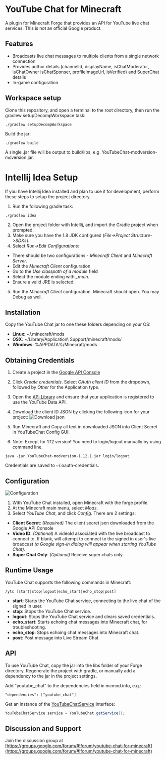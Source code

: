 # YouTube Chat for Minecraft

A plugin for Minecraft Forge that provides an API for YouTube live chat
services. This is not an official Google product.

## Features

*  Broadcasts live chat messages to multiple clients from a single network
  connection
*  Provides author details (channelId, displayName, isChatModerator, isChatOwner
   isChatSponser, profileImageUrl, isVerified) and SuperChat details
*  In-game configuration

## Workspace setup

Clone this repository, and open a terminal to the root directory, then run the gradlew setupDecompWorkspace task:

  ```
  ./gradlew setupDecompWorkspace
  ```

Build the jar:

  ```
  ./gradlew build
  ```

A single .jar file will be output to build/libs, e.g. YouTubeChat-modversion-mcversion.jar.


# Intellij Idea Setup

If you have Intellij Idea installed and plan to use it for development, perform
these steps to setup the project directory.

1. Run the following gradle task:

  ```
  ./gradlew idea
  ```
2.  Open the project folder with Intellij, and import the Gradle project
  when prompted.
3.  Make sure you have the 1.8 JDK configured (*File->Project Structure->SDKs*).
4.  Select *Run->Edit Configurations*:
  * There should be two configurations - *Minecraft Client* and *Minecraft
  Server*.
  * Edit the *Minecraft Client* configuration.
  * Go to the *Use classpath of a module* field
  * Select the module ending with *_main*.
  * Ensure a valid JRE is selected.
5.  Run the *Minecraft Client* configuration. Minecraft should open. You may
 Debug as well.

## Installation

Copy the YouTube Chat jar to one these folders depending on your OS:

* **Linux**: ~/.minecraft/mods
* **OSX**: ~/Library/Application\ Support/minecraft/mods/
* **Windows**: %APPDATA%/Minecraft/mods

## Obtaining Credentials

1.  Create a project in the [Google API Console](https://console.developers.google.com/)

2.  Click *Create credentials*. Select *OAuth client ID* from the dropdown,
followed by *Other* for the Application type.

3.  Open the [API Library](https://console.developers.google.com/apis/library?project=_)
    and ensure that your application is registered to use the YouTube Data API.

4.  Download the client ID JSON by clicking the following icon for your
  project: ![Download json](download_json.png)

5.  Run Minecraft and Copy all text in downloaded JSON into Client Secret in YouTubeChat Config GUI.

6.  Note: Except for 1.12 version! You need to login/logout manually by using command line.

```
java -jar YouTubeChat-modversion-1.12.1.jar login/logout
```

Credentials are saved to ~/.oauth-credentials.

## Configuration

![Configuration](http://i.imgur.com/NgQoDeY.png)

1.  With YouTube Chat installed, open Minecraft with the forge profile.
2.  At the Minecraft main menu, select *Mods*.
3.  Select *YouTube Chat*, and click *Config*. There are 2 settings:
  *  **Client Secret**: *(Required)* The client secret json downloaded from the
  Google API Console
  *  **Video ID**: *(Optional)* A videoId associated with the live broadcast to
  connect to. If blank, will attempt to connect to the signed in user's live
  broadcast *(a Google sign-in dialog will appear when starting YouTube Chat)*.
  *  **Super Chat Only**: *(Optional)* Receive super chats only.

## Runtime Usage

YouTube Chat supports the following commands in Minecraft:

```
/ytc [start|stop|logout|echo_start|echo_stop|post]
```
*  **start**: Starts the YouTube Chat service, connecting to the live chat of
the signed in user.
*  **stop**: Stops the YouTube Chat service.
*  **logout**: Stops the YouTube Chat service and clears saved credentials.
*  **echo_start**: Starts echoing chat messages into Minecraft chat,
   for troubleshooting.
*  **echo_stop**: Stops echoing chat messages into Minecraft chat.
*  **post**: Post message into Live Stream Chat.

## API

To use YouTube Chat, copy the jar into the libs folder of your Forge directory.
Regenerate the project with gradle, or manually add a dependency to the jar in
the project settings.

Add "youtube_chat" to the dependencies field in mcmod.info, e.g.:

  ```
  "dependencies": ["youtube_chat"]
  ```
Get an instance of the [YouTubeChatService](https://github.com/SteveKunG/YouTubeChat/blob/master/1.12.1/src/main/java/com/google/youtube/gaming/chat/YouTubeChatService.java)
interface:

  ```java
  YouTubeChatService service = YouTubeChat.getService();
  ```
## Discussion and Support

Join the discussion group at 
[https://groups.google.com/forum/#!forum/youtube-chat-for-minecraft](https://groups.google.com/forum/#!forum/youtube-chat-for-minecraft)
